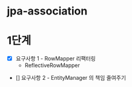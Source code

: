 # jpa-association
 
# 1단계
- [X] 요구사항 1 - RowMapper 리팩터링
  - ReflectiveRowMapper 
- [] 요구사항 2 - EntityManager 의 책임 줄여주기
